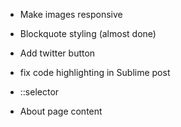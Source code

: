 - Make images responsive
- Blockquote styling (almost done)

- Add twitter button
- fix code highlighting in Sublime post
- ::selector

- About page content
